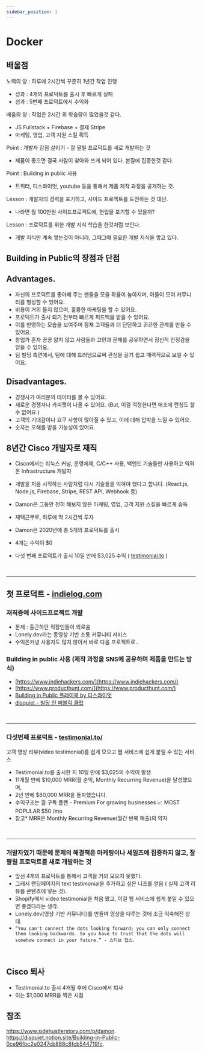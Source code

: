 ```yaml
---
sidebar_position: 1
---
```


# Docker 

## 배울점

노력의 양 : 하루에 2시간씩 꾸준히 1년간 작업 진행
- 성과 : 4개의 프로덕트를 출시 후 빠르게 실패 
- 성과 : 5번째 프로덕트에서 수익화 

배움의 양 : 작업은 2시간 외 학습량이 많았을것 같다.  
- JS Fullstack + Firebase + 결제 Stripe  
- 마케팅, 영업, 고객 지원 스킬 획득

Point : 개발자 강점 살리기 - 잘 팔릴 프로덕트를 새로 개발하는 것
- 제품이 좋으면 결국 사람이 찾아와 쓰게 되어 있다. 본질에 집중한것 같다.

Point : Building in public 사용
- 트위터, 디스콰이엇, youtube 등을 통해서 제품 제작 과정을 공개하는 것. 

Lesson : 개발자의 경력을 포기하고, 사이드 프로젝트를 도전하는 것 대단.   
- 나라면 월 100만원 사이드프로젝트에, 현업을 포기할 수 있을까?   

Lesson : 프로덕트를 위한 개발 지식 학습을 한것처럼 보인다. 
- 개발 지식만 계속 쌓는것이 아니라, 그때그때 필요한 개발 지식을 쌓고 있다.   


## Building in Public의 장점과 단점

## Advantages.

- 자신의 프로덕트를 좋아해 주는 팬들을 모을 확률이 높아지며, 이들이 모여 커뮤니티를 형성할 수 있어요.
- 비용이 거의 들지 않으며, 훌륭한 마케팅을 할 수 있어요.
- 프로덕트가 출시 되기 전부터 빠르게 피드백을 받을 수 있어요.
- 이를 반영하는 모습을 보여주며 잠재 고객들과 더 단단하고 끈끈한 관계를 만들 수 있어요.
- 창업가 혼자 끙끙 앓지 않고 사람들과 고민과 문제를 공유하면서 정신적 안정감을 얻을 수 있어요.
- 팀 빌딩 측면에서, 팀에 대해 드러냄으로써 관심을 끌기 쉽고 매력적으로 보일 수 있어요.

## Disadvantages.

- 경쟁사가 여러분의 데이터를 볼 수 있어요.
- 새로운 경쟁자나 카피캣이 나올 수 있어요. (But, 이걸 걱정한다면 애초에 런칭도 할 수 없어요.)
- 고객의 기대감이나 요구 사항이 많아질 수 있고, 이에 대해 압박을 느낄 수 있어요.
- 숫자는 오해를 받을 가능성이 있어요.


## 8년간 Cisco 개발자로 재직  

- Cisco에서는 리눅스 커널, 운영체제, C/C++ 사용, 백엔드 기술들만 사용하고 익혀온 Infrastructure 개발자
- 개발을 처음 시작하는 사람처럼 다시 기술들을 익혀야 했다고 합니다. (React.js, Node.js, Firebase, Stripe, REST API, Webhook 등)
- Damon은 그동안 전혀 해보지 않은 마케팅, 영업, 고객 지원 스킬을 빠르게 습득


- 재택근무로, 하루에 딱 2시간씩 투자
- Damon은 2020년에 총 5개의 프로덕트를 출시
- 4개는 수익이 $0
- 다섯 번째 프로덕트가 출시 10일 만에 $3,025 수익 ( [testimonial.to](https://testimonial.to/)  )

<br/><hr/>

## 첫 프로덕트 - [indielog.com](https://indielog.com/)

### 재직중에 사이드프로젝트 개발
- 문제 : 출근하던 직장인들이 외로움
- Lonely.dev라는 동영상 기반 소통 커뮤니티 서비스
- 수익은커녕 사용자도 많지 않아서 바로 다음 프로젝트로..  


### Building in public 사용 (제작 과정을 SNS에 공유하며 제품을 만드는 방식)
- [https://www.indiehackers.com/](https://www.indiehackers.com/)
- [https://www.producthunt.com/](https://www.producthunt.com/)
- [Building in Public 플레이북 by 디스콰이엇](https://disquiet.notion.site/Building-in-Public-by-01c2fa4bd71d44ed9c47d952672a0fb1)
- [disquiet - 빌딩 인 퍼블릭 클럽](https://disquiet.io/club/bipclub/?ref=sidehustlerstory.com&utm_source=www.sidehustlerstory.com&utm_medium=referral&utm_campaign=8-1)



<br/><hr/>

### 다섯번째 프로덕트 - [testimonial.to/](https://testimonial.to/)


고객 영상 리뷰(video testimonial)를 쉽게 모으고 웹 서비스에 쉽게 붙일 수 있는 서비스
- Testimonial.to를 출시한 지 10일 만에 $3,025의 수익이 발생
- 11개월 만에 $10,000 MRR(월 순익, Monthly Recurring Revenue)을 달성했으며, 
- 2년 만에 $80,000 MRR을 돌파했습니다.
- 수익구조는 월 구독 플랜 - Premium For growing businesses 📈 MOST POPULAR $50 /mo
- 참고* MRR은 Monthly Recurring Revenue(월간 반복 매출)의 약자


<br/><hr/>

### 개발자였기 때문에 문제의 해결책은 마케팅이나 세일즈에 집중하지 않고, 잘 팔릴 프로덕트를 새로 개발하는 것

- 앞선 4개의 프로덕트를 통해서 고객을 거의 모으지 못했다.
- 그래서 랜딩페이지의 text testimonial을 추가하고 싶은 니즈를 얻음 ( 실제 고객 리뷰를 콘텐츠에 넣는 것).
- Shopify에서 video testimonial을 처음 봤고, 이걸 웹 서비스에 쉽게 붙일 수 있으면 좋겠다라는 생각.
- Lonely.dev(영상 기반 커뮤니티)를 만들며 영상을 다루는 것에 조금 익숙해진 상태.
- ```“You can't connect the dots looking forward; you can only connect them looking backwards. So you have to trust that the dots will somehow connect in your future.” - 스티브 잡스```.

<br/>

## Cisco 퇴사

- Testimonial.to 출시 4개월 후에 Cisco에서 퇴사
- 이는 $1,000 MRR을 찍은 시점


## 참조 

https://www.sidehustlerstory.com/p/damon.  
https://disquiet.notion.site/Building-in-Public-0ce96fbc2e0247cb888c8fcb544719fc. 
